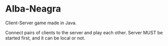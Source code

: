 # Alba-Neagra

Client-Server game made in Java. 

Connect pairs of clients to the server and play each other.
Server MUST be started first, and it can be local or not. 

